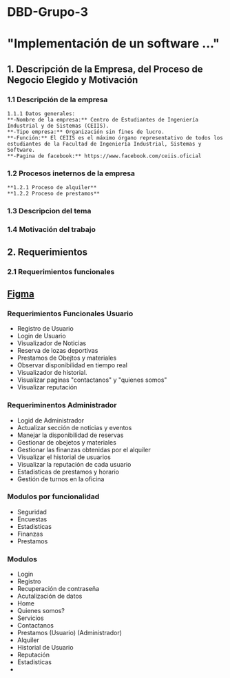 # DBD-Grupo-3
# **"Implementación de un software ..."** 

## 1. Descripción de la Empresa, del Proceso de Negocio Elegido y Motivación
### 1.1 Descripción de la empresa
    1.1.1 Datos generales:
    **-Nombre de la empresa:** Centro de Estudiantes de Ingeniería Industrial y de Sistemas (CEIIS).
    **-Tipo empresa:** Organización sin fines de lucro.
    **-Función:** El CEIIS es el máximo órgano representativo de todos los estudiantes de la Facultad de Ingeniería Industrial, Sistemas y Software.
    **-Pagina de facebook:** https://www.facebook.com/ceiis.oficial
### 1.2 Procesos ineternos de la empresa
    **1.2.1 Proceso de alquiler** 
    **1.2.2 Proceso de prestamos**
    
### 1.3 Descripcion del tema

### 1.4 Motivación del trabajo
    
## 2. Requerimientos
### 2.1 Requerimientos funcionales





## [Figma](https://www.figma.com/file/600QmGXcDGzgKVtZu9jm7g/DBD-GRUPO3?type=design&node-id=38-6&mode=design&t=0TAzfWjCKlUIWavj-0)

### Requerimientos Funcionales Usuario
- Registro de Usuario
- Login de Usuario
- Visualizador de Noticias
- Reserva de lozas deportivas
- Prestamos de Obejtos y materiales
- Observar disponibilidad en tiempo real
- Visualizador de historial.
- Visualizar paginas "contactanos" y "quienes somos"
- Visualizar reputación

### Requeriminentos Administrador
- Logid de Administrador
- Actualizar sección de noticias y eventos
- Manejar la disponibilidad de reservas
- Gestionar de obejetos y materiales
- Gestionar las finanzas obtenidas por el alquiler
- Visualizar el historial de usuarios
- Visualizar la reputación de cada usuario
- Estadisticas de prestamos y horario
- Gestión de turnos en la oficina

### Modulos por funcionalidad
- Seguridad
- Encuestas
- Estadisticas
- Finanzas
- Prestamos

### Modulos
- Login
- Registro
- Recuperación de contraseña
- Acutalización de datos
- Home
- Quienes somos?
- Servicios
- Contactanos
- Prestamos (Usuario) (Administrador)
- Alquiler 
- Historial de Usuario
- Reputación
- Estadisticas
- 
